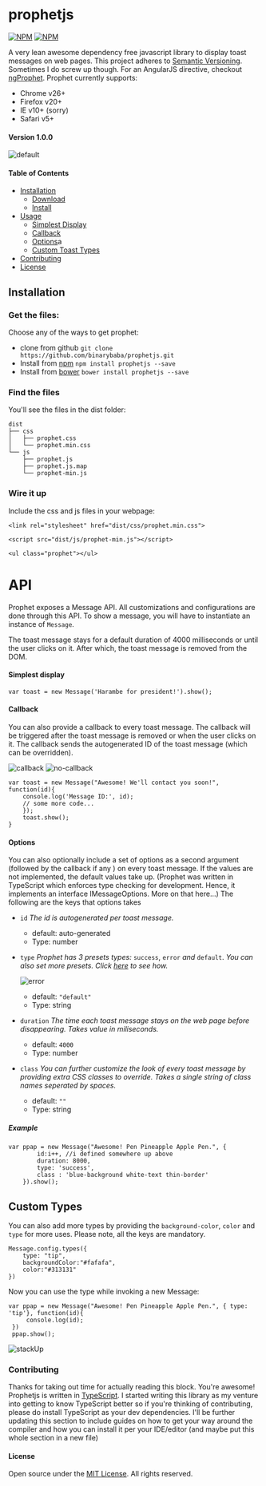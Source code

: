﻿# prophetjs
[![NPM](https://nodei.co/npm/prophetjs.png?downloads=true&downloadRank=true)](https://nodei.co/npm/prophetjs/)
[![NPM](https://nodei.co/npm-dl/prophetjs.png?months=3)](https://nodei.co/npm/prophetjs/)

A very lean awesome dependency free javascript library to display toast messages on web pages.
This project adheres to [Semantic Versioning](http://semver.org/). Sometimes I do screw up though. For an AngularJS directive, checkout [ngProphet](https://github.com/binarybaba/ngProphet). Prophet currently supports:
 - Chrome v26+
 - Firefox v20+
 - IE v10+ (sorry)
 - Safari v5+

#### Version 1.0.0

![default](https://github.com/binarybaba/prophetjs/raw/master/img/message-click-cb.gif)


#### Table of Contents
 - [Installation](#installation)
   - [Download](#get-the-files)
   - [Install](#find-the-files)
 - [Usage](#api)
   - [Simplest Display](#simplest-display)
   - [Callback](#callback)
   - [Options](#options)a
   - [Custom Toast Types](#custom-types)
 - [Contributing](#contributing)
 - [License](#license)


## Installation

### Get the files:
Choose any of the ways to get prophet:

- clone from github `git clone https://github.com/binarybaba/prophetjs.git`
- Install from [npm](https://www.npmjs.com/package/prophetjs) `npm install prophetjs --save`
- Install from [bower](https://bower.io/search/?q=prophetjs) `bower install prophetjs --save`

### Find the files
You'll see the files in the dist folder:
  ```
  dist
  ├── css
  │   ├── prophet.css
  │   └── prophet.min.css
  └── js
      ├── prophet.js
      ├── prophet.js.map
      └── prophet-min.js
 ```
### Wire it up
 Include the css and js files in your webpage:

 `<link rel="stylesheet" href="dist/css/prophet.min.css">`

 `<script src="dist/js/prophet-min.js"></script>`
 
 `<ul class="prophet"></ul>`


# API

Prophet exposes a Message API. All customizations and configurations are done through this API.
To show a message, you will have to instantiate an instance of `Message`.

The toast message stays for a default duration of 4000 milliseconds or until the user clicks on it. After which,
the toast message is removed from the DOM.

#### Simplest display

`var toast = new Message('Harambe for president!').show();`

#### Callback

You can also provide a callback to every toast message. The callback will be triggered after the toast message is removed or
when the user clicks on it. The callback sends the autogenerated ID of the toast message (which can be overridden).

![callback](https://github.com/binarybaba/prophetjs/raw/master/img/message-click-cb.gif)
![no-callback](https://github.com/binarybaba/prophetjs/raw/master/img/message-default-no-click.gif)

```
var toast = new Message("Awesome! We'll contact you soon!", function(id){
    console.log('Message ID:', id);
    // some more code...
    });
    toast.show();
}
```

#### Options

You can also optionally include a set of options as a second argument (followed by the callback if any ) on every toast message. If the values are not implemented, the default values take up.
(Prophet was written in TypeScript which enforces type checking for development. Hence, it implements an interface IMessageOptions. More on that here...)
The following are the keys that options takes

 - `id`
	*The id is autogenerated per toast message.*
	 - default: auto-generated
	 - Type: number
 - `type`
 	*Prophet has 3 presets types:* `success`, `error` *and* `default`. *You can also set more presets. Click [here](#custom-types) to see how.*

 	![error](https://github.com/binarybaba/prophetjs/raw/master/img/message-error.gif)
 	 - default: `"default"`
 	 - Type: string
 - `duration`
	*The time each toast message stays on the web page before disappearing. Takes value in miliseconds.*
	 - default: `4000`
	 - Type: number

 - `class`
 	*You can further customize the look of every toast message by providing extra CSS classes to override. Takes a single string of class names seperated by spaces.*
 	 - default: `""`
 	 - Type: string

 ##### Example
 ```
 var ppap = new Message("Awesome! Pen Pineapple Apple Pen.", {
         id:i++, //i defined somewhere up above
         duration: 8000,
         type: 'success',
         class : 'blue-background white-text thin-border'
     }).show();
 ```

## Custom Types
You can also add more types by providing the `background-color`, `color` and `type` for more uses. Please note, all the keys are mandatory.

```
Message.config.types({
    type: "tip",
    backgroundColor:"#fafafa",
    color:"#313131"
})
```

Now you can use the type while invoking a new Message:

```
var ppap = new Message("Awesome! Pen Pineapple Apple Pen.", { type: 'tip'}, function(id){
     console.log(id);
 })
 ppap.show();
```
![stackUp](https://github.com/binarybaba/prophetjs/raw/master/img/message-stack-up.gif)


### Contributing
Thanks for taking out time for actually reading this block. You're awesome!
Prophetjs is written in [TypeScript](http://www.typescriptlang.org). I started writing this library as my venture into getting to know TypeScript better so if you're thinking of
contributing, please do install TypeScript as your dev dependencies. I'll be further updating this section to include guides on how to get
your way around the compiler and how you can install it per your IDE/editor (and maybe put this whole section in a new file)


#### License
Open source under the [MIT License](https://github.com/binarybaba/prophetjs/blob/master/LICENSE).
All rights reserved.
